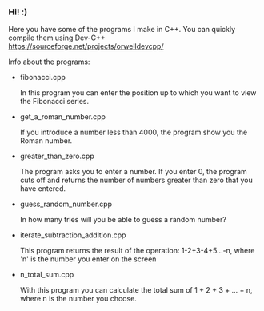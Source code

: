 ### Hi! :)

Here you have some of the programs I make in C++. You can quickly compile them using Dev-C++ https://sourceforge.net/projects/orwelldevcpp/

Info about the programs:

- fibonacci.cpp

  In this program you can enter the position up to which you want to view the Fibonacci series.

- get_a_roman_number.cpp

  If you introduce a number less than 4000, the program show you the Roman number.
  
- greater_than_zero.cpp

  The program asks you to enter a number. If you enter 0, the program cuts off and returns the number of numbers greater than zero that you have entered.
  
- guess_random_number.cpp

  In how many tries will you be able to guess a random number?
  
- iterate_subtraction_addition.cpp

  This program returns the result of the operation: 1-2+3-4+5...-n, where 'n' is the number you enter on the screen
  
- n_total_sum.cpp

  With this program you can calculate the total sum of 1 + 2 + 3 + ... + n, where n is the number you choose.

